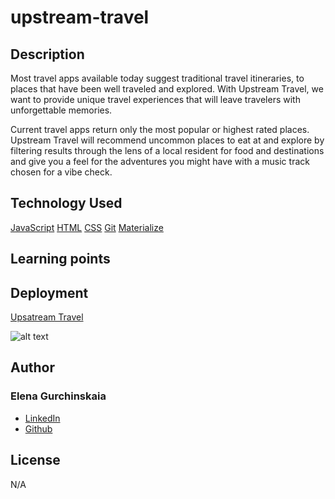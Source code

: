 # upstream-travel

## Description

Most travel apps available today suggest traditional travel itineraries, to places that have been well traveled and explored. With Upstream Travel, we want to provide unique travel experiences that will leave travelers with unforgettable memories.

Current travel apps return only the most popular or highest rated places. Upstream Travel will recommend uncommon places to eat at and explore by filtering results through the lens of a local resident for food and destinations and give you a feel for the adventures you might have with a music track chosen for a vibe check.

## Technology Used

[JavaScript](!--https://developer.mozilla.org/en-US/docs/Web/JavaScript--)
[HTML](!--https://developer.mozilla.org/en-US/docs/Web/HTML--)
[CSS](!--https://developer.mozilla.org/en-US/docs/Web/CSS--)
[Git](!--https://git-scm.com--)
[Materialize](!--https://materializecss.com--)

## Learning points

## Deployment

[Upsatream Travel](https://elenagurchinskaia.github.io/upstream-travel)

![alt text](./assets/images/weather-dashboard.png)

## Author

### Elena Gurchinskaia

- [LinkedIn](https://www.linkedin.com/in/elena-gurchinskaia-4969ab104/)
- [Github](https://github.com/elenagurchinskaia/)

## License

N/A
